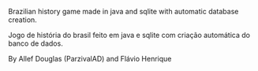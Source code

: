 
Brazilian history game made in java and sqlite with automatic database creation.

Jogo de história do brasil feito em java e sqlite com criação automática do banco de dados.

By Allef Douglas (ParzivalAD) and Flávio Henrique
